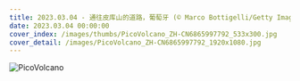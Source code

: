 ```yaml
---
title: 2023.03.04 - 通往皮库山的道路，葡萄牙 (© Marco Bottigelli/Getty Images)
date: 2023.03.04 00:00:00
cover_index: /images/thumbs/PicoVolcano_ZH-CN6865997792_533x300.jpg
cover_detail: /images/PicoVolcano_ZH-CN6865997792_1920x1080.jpg
---
```


![PicoVolcano](/images/PicoVolcano_ZH-CN6865997792_1920x1080.jpg)
